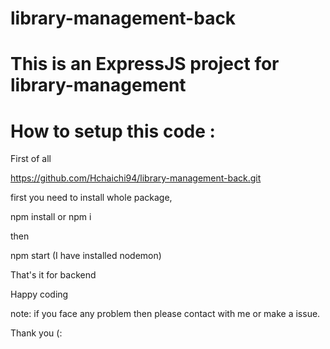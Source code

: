 # library-management-back

# This is an ExpressJS project for library-management

# How to setup this code : 

First of all 

https://github.com/Hchaichi94/library-management-back.git

first you need to install whole package,

npm install or npm i

then

npm start (I have installed nodemon)

That's it for backend

Happy coding

note: if you face any problem then please contact with me or make a issue.

Thank you (:
